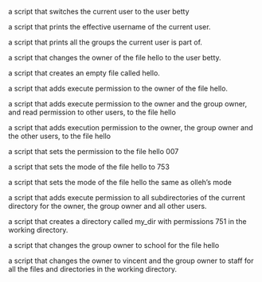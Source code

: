 a script that switches the current user to the user betty

a script that prints the effective username of the current user.

a script that prints all the groups the current user is part of.

a script that changes the owner of the file hello to the user betty.

a script that creates an empty file called hello.

a script that adds execute permission to the owner of the file hello.

a script that adds execute permission to the owner and the group owner, and read permission to other users, to the file hello

a script that adds execution permission to the owner, the group owner and the other users, to the file hello

a script that sets the permission to the file hello 007

a script that sets the mode of the file hello to 753

a script that sets the mode of the file hello the same as olleh’s mode

a script that adds execute permission to all subdirectories of the current directory for the owner, the group owner and all other users. 

a script that creates a directory called my_dir with permissions 751 in the working directory.

a script that changes the group owner to school for the file hello

a script that changes the owner to vincent and the group owner to staff for all the files and directories in the working directory.
